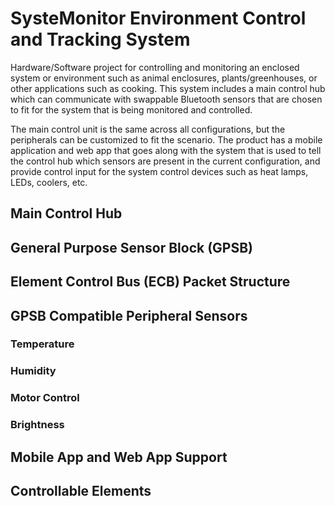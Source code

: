 # SysteMonitor Environment Control and Tracking System
Hardware/Software project for controlling and monitoring an enclosed system or environment such as animal enclosures, plants/greenhouses, or other applications such as cooking. This system includes a main control hub which can communicate with swappable Bluetooth sensors that are chosen to fit for the system that is being monitored and controlled. 

The main control unit is the same across all configurations, but the peripherals can be customized to fit the scenario. The product has a mobile application and web app that goes along with the system that is used to tell the control hub which sensors are present in the current configuration, and provide control input for the system control devices such as heat lamps, LEDs, coolers, etc.

## Main Control Hub
## General Purpose Sensor Block (GPSB)
## Element Control Bus (ECB) Packet Structure

## GPSB Compatible Peripheral Sensors
### Temperature
### Humidity
### Motor Control
### Brightness

## Mobile App and Web App Support

## Controllable Elements

